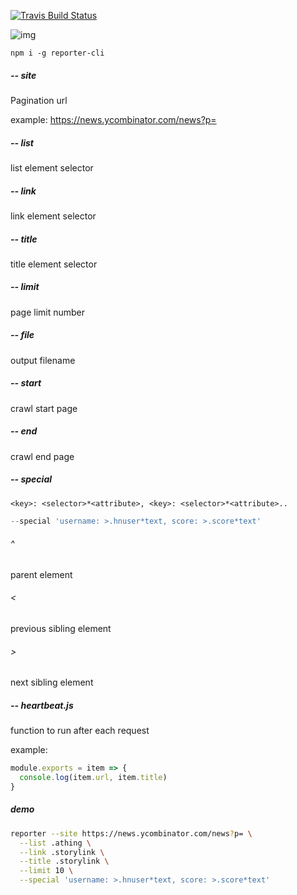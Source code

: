[![Travis Build Status](https://img.shields.io/travis/indatawetrust/reporter.svg)](https://travis-ci.org/indatawetrust/reporter)

![img](https://nodei.co/npm/reporter-cli.png?downloads=true)

```
npm i -g reporter-cli
```

##### -- site

Pagination url

example: https://news.ycombinator.com/news?p=

##### -- list

list element selector

##### -- link

link element selector

##### -- title

title element selector

##### -- limit

page limit number

##### -- file

output filename

##### -- start

crawl start page

##### -- end

crawl end page

##### -- special

```
<key>: <selector>*<attribute>, <key>: <selector>*<attribute>..
```

```js
--special 'username: >.hnuser*text, score: >.score*text'
```

###### ^

parent element

###### <

previous sibling element

###### >

next sibling element

##### -- heartbeat.js

function to run after each request

example:

```js
module.exports = item => {
  console.log(item.url, item.title)
}
```

##### demo
```bash
reporter --site https://news.ycombinator.com/news?p= \
  --list .athing \
  --link .storylink \
  --title .storylink \
  --limit 10 \
  --special 'username: >.hnuser*text, score: >.score*text'
```
